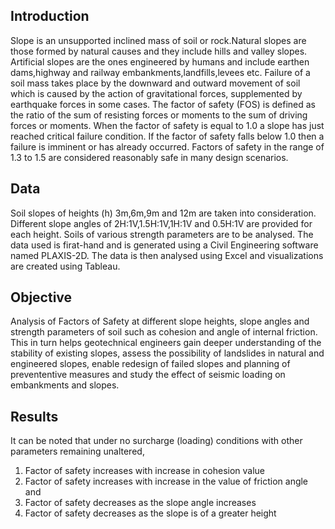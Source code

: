 ## Introduction

Slope is an unsupported inclined mass of soil or rock.Natural slopes are those formed by natural causes and they include hills and valley slopes.
Artificial slopes are the ones engineered by humans and include earthen dams,highway and railway embankments,landfills,levees etc.
Failure of a soil mass takes place by the downward and outward movement of soil which is caused by the action of gravitational forces, supplemented by earthquake forces in some cases. 
The factor of safety (FOS)  is defined as the ratio of the sum of resisting forces or moments to the sum of driving forces or moments. When the factor of safety is equal to 1.0 a slope has just reached critical failure condition. If the factor of safety falls below 1.0 then a failure is imminent  or has already occurred. Factors of safety in the range of 1.3 to 1.5 are considered reasonably safe in many design scenarios.

## Data

Soil slopes of heights (h) 3m,6m,9m and 12m are taken into consideration.
Different slope angles of 2H:1V,1.5H:1V,1H:1V and 0.5H:1V are provided for each height.
Soils of various strength parameters are to be analysed.
The data used is firat-hand and is generated using a Civil Engineering software named PLAXIS-2D.
The data is then analysed using Excel and visualizations are created using Tableau.

## Objective

Analysis of Factors of Safety at different slope heights, slope angles and strength parameters of soil such as cohesion and angle of internal friction.
This in turn helps geotechnical engineers gain deeper understanding of the stability of existing slopes, assess the possibility of landslides in natural 
and engineered slopes, enable redesign of failed slopes and planning of prevententive measures and study the effect of seismic loading on embankments and slopes.

## Results

It can be noted that under no surcharge (loading) conditions with other parameters remaining unaltered,

1.	Factor of safety increases with increase in cohesion value
2.	Factor of safety increases with increase in the value of friction angle and
3.	Factor of safety decreases as the slope angle increases
4. Factor of safety decreases as the slope is of a greater height
